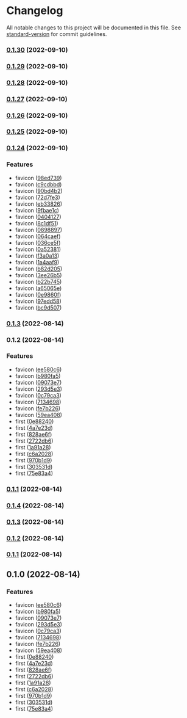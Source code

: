 # Changelog

All notable changes to this project will be documented in this file. See [standard-version](https://github.com/conventional-changelog/standard-version) for commit guidelines.

### [0.1.30](https://github.com/cocoplums/dekopon-design/compare/v0.1.29...v0.1.30) (2022-09-10)

### [0.1.29](https://github.com/cocoplums/dekopon-design/compare/v0.1.28...v0.1.29) (2022-09-10)

### [0.1.28](https://github.com/cocoplums/dekopon-design/compare/v0.1.27...v0.1.28) (2022-09-10)

### [0.1.27](https://github.com/cocoplums/dekopon-design/compare/v0.1.26...v0.1.27) (2022-09-10)

### [0.1.26](https://github.com/cocoplums/dekopon-design/compare/v0.1.25...v0.1.26) (2022-09-10)

### [0.1.25](https://github.com/cocoplums/dekopon-design/compare/v0.1.24...v0.1.25) (2022-09-10)

### [0.1.24](https://github.com/cocoplums/dekopon-design/compare/v0.1.3...v0.1.24) (2022-09-10)


### Features

* favicon ([98ed739](https://github.com/cocoplums/dekopon-design/commit/98ed739ffd3ff807beba21e6ff5282412c55cdfe))
* favicon ([c9cdbbd](https://github.com/cocoplums/dekopon-design/commit/c9cdbbd75789be17c274e7266bc090e1227e295b))
* favicon ([90bd4b2](https://github.com/cocoplums/dekopon-design/commit/90bd4b2b13f80d07dbb011a25302ab18105a20ea))
* favicon ([72d7fe3](https://github.com/cocoplums/dekopon-design/commit/72d7fe323861c7572eb58db3b859de289579d131))
* favicon ([eb33826](https://github.com/cocoplums/dekopon-design/commit/eb33826c9054b3a67c26b6b59ac7661ee850fcf9))
* favicon ([9fbae1c](https://github.com/cocoplums/dekopon-design/commit/9fbae1c66d24b24d7b1e1d3f24efaf0988e38fce))
* favicon ([0404127](https://github.com/cocoplums/dekopon-design/commit/0404127921a7a2add9032fa0a5d8b9b07a0eeec7))
* favicon ([8c1df51](https://github.com/cocoplums/dekopon-design/commit/8c1df51abbdc9af72137413e925000346043eb06))
* favicon ([0898897](https://github.com/cocoplums/dekopon-design/commit/089889713fe3c832ff2e7a48b0da9d7459b88bd6))
* favicon ([064caef](https://github.com/cocoplums/dekopon-design/commit/064caeff84916bc94df6e0985b626849dad652bc))
* favicon ([036ce5f](https://github.com/cocoplums/dekopon-design/commit/036ce5f393b77f10b4de27df6fd608426e9d162b))
* favicon ([0a52381](https://github.com/cocoplums/dekopon-design/commit/0a52381b8016253575580ab32bb1c244c67648e2))
* favicon ([f3a0a13](https://github.com/cocoplums/dekopon-design/commit/f3a0a1367b7ef657afeec848035ea608205840e2))
* favicon ([1a4aaf9](https://github.com/cocoplums/dekopon-design/commit/1a4aaf953b9d026cb62cf9e035f772a92ec7b3b2))
* favicon ([b82d205](https://github.com/cocoplums/dekopon-design/commit/b82d2055c862955e57eabe35d6c2f99727dcadff))
* favicon ([3ee26b5](https://github.com/cocoplums/dekopon-design/commit/3ee26b5f97ae8c53d482d93ed70f6496ad075713))
* favicon ([b22b745](https://github.com/cocoplums/dekopon-design/commit/b22b74599befd6a8e89ea0db3a0452efc1652c84))
* favicon ([a65065e](https://github.com/cocoplums/dekopon-design/commit/a65065ede3bd3f116dd159e01a15513cccd26a96))
* favicon ([0e9860f](https://github.com/cocoplums/dekopon-design/commit/0e9860ff52265eb5edc11a677dc617d7d677f52a))
* favicon ([97edd58](https://github.com/cocoplums/dekopon-design/commit/97edd5814539d8df3d3e3bbd34183028fb389e0c))
* favicon ([bc9d507](https://github.com/cocoplums/dekopon-design/commit/bc9d50762b2013ba138f7e51fc59a7e0afa09843))

### [0.1.3](https://github.com/cocoplums/dekopon-design/compare/v0.1.2...v0.1.3) (2022-08-14)

### 0.1.2 (2022-08-14)


### Features

* favicon ([ee580c6](https://github.com/cocoplums/dekopon-design/commit/ee580c6bd444705ab4966ca76173684e76dccf19))
* favicon ([b980fa5](https://github.com/cocoplums/dekopon-design/commit/b980fa58f7a904be7b26500c8210adaf82143fb4))
* favicon ([09073e7](https://github.com/cocoplums/dekopon-design/commit/09073e742eb55d5bdf12632f6a113a17ffe1b1e8))
* favicon ([293d5e3](https://github.com/cocoplums/dekopon-design/commit/293d5e3aad5d97aad5e746477a45447edf4da2a4))
* favicon ([0c79ca3](https://github.com/cocoplums/dekopon-design/commit/0c79ca3d9f99b8adee939ff0b3942973dd54b031))
* favicon ([7134698](https://github.com/cocoplums/dekopon-design/commit/71346980e16bff5345b7c2e2955704370a177845))
* favicon ([fe7b226](https://github.com/cocoplums/dekopon-design/commit/fe7b2267e286df3b61451181b4b015aca3ad6471))
* favicon ([59ea408](https://github.com/cocoplums/dekopon-design/commit/59ea4087b9bed532e93cce231e912ee262ca90e4))
* first ([0e88240](https://github.com/cocoplums/dekopon-design/commit/0e882403455956e399424dbf643494b8464ee9ab))
* first ([4a7e23d](https://github.com/cocoplums/dekopon-design/commit/4a7e23d79350e1d8d073ef02b47a2a1d7920c8d3))
* first ([828ae6f](https://github.com/cocoplums/dekopon-design/commit/828ae6fcd381f8984ad5b0ea34226374a78b3ff7))
* first ([2722db6](https://github.com/cocoplums/dekopon-design/commit/2722db6adfaf1bb8111bd45f278e48670ef1ce7b))
* first ([1a91a28](https://github.com/cocoplums/dekopon-design/commit/1a91a281ad59b6c921fd44886532d45d18bbb7a2))
* first ([c6a2028](https://github.com/cocoplums/dekopon-design/commit/c6a2028fe9f596c165ae0904fa548f2a071c283c))
* first ([970b1d9](https://github.com/cocoplums/dekopon-design/commit/970b1d9db1820f13cc12461b15bfb00c677375fe))
* first ([303531d](https://github.com/cocoplums/dekopon-design/commit/303531dfc2a53a21620be135f71811a25d95b45b))
* first ([75e83a4](https://github.com/cocoplums/dekopon-design/commit/75e83a46ff578a352d622201769d7061367033a2))

### [0.1.1](https://github.com/cocoplums/dekopon-design/compare/v0.1.4...v0.1.1) (2022-08-14)

### [0.1.4](https://github.com/cocoplums/dekopon-design/compare/v0.1.3...v0.1.4) (2022-08-14)

### [0.1.3](https://github.com/cocoplums/dekopon-design/compare/v0.1.2...v0.1.3) (2022-08-14)

### [0.1.2](https://github.com/cocoplums/dekopon-design/compare/v0.1.1...v0.1.2) (2022-08-14)

### [0.1.1](https://github.com/cocoplums/dekopon-design/compare/v0.1.0...v0.1.1) (2022-08-14)

## 0.1.0 (2022-08-14)


### Features

* favicon ([ee580c6](https://github.com/cocoplums/dekopon-design/commit/ee580c6bd444705ab4966ca76173684e76dccf19))
* favicon ([b980fa5](https://github.com/cocoplums/dekopon-design/commit/b980fa58f7a904be7b26500c8210adaf82143fb4))
* favicon ([09073e7](https://github.com/cocoplums/dekopon-design/commit/09073e742eb55d5bdf12632f6a113a17ffe1b1e8))
* favicon ([293d5e3](https://github.com/cocoplums/dekopon-design/commit/293d5e3aad5d97aad5e746477a45447edf4da2a4))
* favicon ([0c79ca3](https://github.com/cocoplums/dekopon-design/commit/0c79ca3d9f99b8adee939ff0b3942973dd54b031))
* favicon ([7134698](https://github.com/cocoplums/dekopon-design/commit/71346980e16bff5345b7c2e2955704370a177845))
* favicon ([fe7b226](https://github.com/cocoplums/dekopon-design/commit/fe7b2267e286df3b61451181b4b015aca3ad6471))
* favicon ([59ea408](https://github.com/cocoplums/dekopon-design/commit/59ea4087b9bed532e93cce231e912ee262ca90e4))
* first ([0e88240](https://github.com/cocoplums/dekopon-design/commit/0e882403455956e399424dbf643494b8464ee9ab))
* first ([4a7e23d](https://github.com/cocoplums/dekopon-design/commit/4a7e23d79350e1d8d073ef02b47a2a1d7920c8d3))
* first ([828ae6f](https://github.com/cocoplums/dekopon-design/commit/828ae6fcd381f8984ad5b0ea34226374a78b3ff7))
* first ([2722db6](https://github.com/cocoplums/dekopon-design/commit/2722db6adfaf1bb8111bd45f278e48670ef1ce7b))
* first ([1a91a28](https://github.com/cocoplums/dekopon-design/commit/1a91a281ad59b6c921fd44886532d45d18bbb7a2))
* first ([c6a2028](https://github.com/cocoplums/dekopon-design/commit/c6a2028fe9f596c165ae0904fa548f2a071c283c))
* first ([970b1d9](https://github.com/cocoplums/dekopon-design/commit/970b1d9db1820f13cc12461b15bfb00c677375fe))
* first ([303531d](https://github.com/cocoplums/dekopon-design/commit/303531dfc2a53a21620be135f71811a25d95b45b))
* first ([75e83a4](https://github.com/cocoplums/dekopon-design/commit/75e83a46ff578a352d622201769d7061367033a2))
